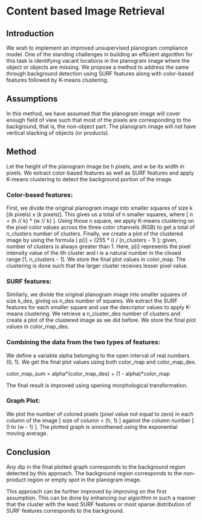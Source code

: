 # Content based Image Retrieval
## Introduction

We wish to implement an improved unsupervised planogram compliance model. 
One of the standing challenges in building an efficient algorithm for this task is identifying vacant locations in the planogram image where the object or objects are missing. We propose a method to address the same through background detection using SURF features along with color-based features followed by K-means clustering.

## Assumptions

In this method, we have assumed that the planogram image will cover enough field of view such that most of the pixels are corresponding to the background, that is, the non-object part.
The planogram image will not have vertical stacking of objects (or products). 

## Method
 
Let the height of the planogram image be h pixels, and w be its width in pixels. We extract color-based features as well as SURF features and apply K-means clustering to detect the background portion of the image.



### Color-based features: 


First, we divide the original planogram image into smaller squares of size k [(k pixels) x (k pixels)]. This gives us a total of n smaller squares, where [ n = (h // k) * (w // k) ]. Using those n square, we apply K-means clustering on the pixel color values across the three color channels (RGB) to get a total of n_clusters number of clusters. Finally, we create a plot of the clustered image by using the formula [ p[i] = (255 * i) / (n_clusters - 1) ]; given, number of clusters is always greater than 1. Here, p[i] represents the pixel intensity value of the ith cluster and i is a natural number in the closed range [1, n_clusters - 1]. We store the final plot values in color_map. The clustering is done such that the larger cluster receives lesser pixel value.  

### SURF features:



Similarly, we divide the original planogram image into smaller squares of size k_des, giving us n_des number of squares. We extract the SURF features for each smaller square and use the descriptor values to apply K-means clustering. We retrieve a n_cluster_des number of clusters and create a plot of the clustered image as we did before. We store the final plot values in color_map_des.

### Combining the data from the two types of features:



We define a variable alpha belonging to the open interval of real numbers (0, 1). We get the final plot values using both color_map and color_map_des.

color_map_sum = alpha*(color_map_des) + (1 - alpha)*color_map

The final result is improved using opening morphological transformation.



### Graph Plot:
We plot the number of colored pixels (pixel value not equal to zero) in each column of the image [ size of column = (h, 1) ] against the column number [ 0 to (w - 1) ]. The plotted graph is smoothened using the exponential moving average.



## Conclusion

Any dip in the final plotted graph corresponds to the background region detected by this approach. The background region corresponds to the non-product region or empty spot in the planogram image.

This approach can be further improved by improving on the first assumption. This can be done by enhancing our algorithm in such a manner that the cluster with the least SURF features or most sparse distribution of SURF features corresponds to the background.



